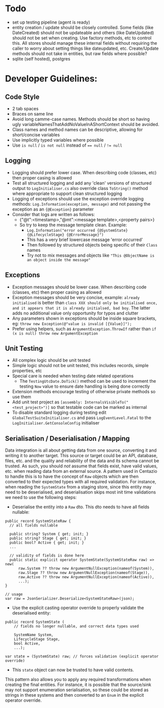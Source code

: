 # Todo
- set up testing pipeline (agent is ready)
- entity creation / update should be closely controlled.  Some fields (like DateCreated) should not be updateable
  and others (like DateUpdated) should not be set when creating.  Use factory methods, etc to control this.  All stores
  should manage these internal fields without requiring the caller to worry about setting things like dateupdated, etc.
  Create/Update methods should not take in entities, but raw fields where possible?
- sqlite (self hosted), postgres

# Developer Guidelines:

## Code Style 
- 2 tab spaces
- Braces on same line
- Avoid long camme-case names.  Methods should be short so having ugly variableNamesThatAddNoValueInAShortContext should
    be avoided. 
- Class names and method names can be descriptive, allowing for short/concise variables
- Use implicitly typed variables where possible
- Use `is null` / `is not null` instead of `== null` / `!= null`

## Logging
- Logging should prefer lower case.  When describing code (classes, etc) then proper casing is allowed
- Test all structured logging and add any 'clean' versions of structured output to `LogInitialiser.cs` also override
    class `ToString()` method where appropriate to support clean structured logging
- Logging of exceptions should use the exception override logging methods: `Log.Information(exception, message)` and
    not passing the exception as an `{@Exception}` parameter
- Consider that logs are written as follows:
  - {"@t":\<timestamp>,"@mt":\<message template>,\<property pairs>}
  - So try to keep the message template clean.  Example:
    - `Log.Information("error occurred {@SystemState} {@LifecycleStage} {@ErrorMessage}")`
    - This has a very brief lowercase message 'error occurred'
    - Then followed by structured objects being specific of their `Class` names
    - Try not to mix messages and objects like `"This @ObjectName is an object inside the message"`

## Exceptions
- Exception messages should be lower case.  When describing code (classes, etc) then proper casing as allowed
- Exception messages should be very concise, example: `already initialised` is better than `class XXX should only be
    initialised once, and it appears that it is already initialsed, bad boy`.  The latter adds no additional value
    only opportunity for typos and clutter
- Any parameters shown in exceptions should be inside square brackets, eg: `throw new Exception(@"value is invalid [{Value}]");`
- Prefer using helpers, such as `ArgumentException.ThrowIf` rather than `if (x is null) throw new ArgumentException`

## Unit Testing
- All complex logic should be unit tested
- Simple logic should not be unit tested, this includes records, simple properties, etc
- Special care is needed when testing date related operations
  - The `TestingUtcDate.DoTick()` method can be used to increment the testing `Now` value to ensure date handling
  is being done correctly
- Extension methods encourage testing of otherwise private methods so use them
- Add unit test project as `[assembly: InternalsVisibleTo("<test_project>")]` so that testable code can be marked as 
  internal
- To disable standard logging during testing edit `GlobalTestSuiteInitialiser.cs` and pass `LogEventLevel.Fatal`
    to the `LogInitialiser.GetConsoleConfig` initialiser

## Serialisation / Deserialisation / Mapping
Data integration is all about getting data from one source, converting it and writing it to another target.  This source
or target could be an API, database, files, etc. and the quality and reliability of the data and its schema cannot be 
trusted.  As such, you should *not* assume that fields exist, have valid values, etc. when reading data from an external
source.  A pattern used in Centazio to handle this is to have the concept of `Raw` objects which are then converted
to their expected types with all required validation.  For instance, when reading the `SystemState` from a staging store, 
since this entity may need to be deserialised, and deserialisation skips most init time validations we need to use the 
following steps:

- Deserialise the entity into a `Raw` dto.  This dto needs to have all fields nullable:
```
public record SystemStateRaw {
  // all fields nullable
  
  public string? System { get; init; }
  public string? Stage { get; init; }
  public bool? Active { get; init; } 
  ...
  
  // validity of fields is done here  
  public static explicit operator SystemState(SystemStateRaw raw) => new(
      raw.System ?? throw new ArgumentNullException(nameof(System)), 
      raw.Stage ?? throw new ArgumentNullException(nameof(Stage)), 
      raw.Active ?? throw new ArgumentNullException(nameof(Active)),
      ...);
}

// usage
var raw = JsonSerializer.Deserialize<SystemStateRaw>(json);
```

- Use the explicit casting operator override to properly validate the deserialised entity:
```
public record SystemState (
    // fields no longer nullable, and correct data types used
    
    SystemName System, 
    LifecycleStage Stage, 
    bool Active,
    ...);
    
var state = (SystemState) raw; // forces validation (explicit operator override)
```
- This `state` object can now be trusted to have valid contents.

This pattern also allows you to apply any required transformations when creating the final entities.  For instance, it
is possible that the source/sink may not support enumeration serialisation, so these could be stored as strings in these
systems and then converted to an `Enum` in the explicit operator override.